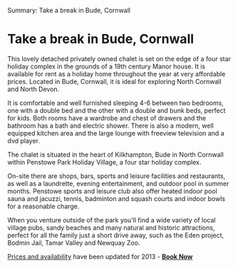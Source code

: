Summary: Take a break in Bude, Cornwall

# Take a break in Bude, Cornwall

This lovely detached privately owned chalet is set on the edge of a four star holiday complex in the grounds of a 19th century Manor house. It is available for rent as a holiday home throughout the year at very affordable prices. Located in Bude, Cornwall, it is ideal for exploring North Cornwall and North Devon.

It is comfortable and well furnished sleeping 4-6 between two bedrooms, one with a double bed and the other with a double and bunk beds, perfect for kids. Both rooms have a wardrobe and chest of drawers and the bathroom has a bath and electric shower. There is also a modern, well equipped kitchen area and the large lounge with freeview television and a dvd player.

The chalet is situated in the heart of Kilkhampton, Bude in North Cornwall within Penstowe Park Holiday Village, a four star holiday complex.

On-site there are shops, bars, sports and leisure facilities and restaurants, as well as a laundrette, evening entertainment, and outdoor pool in summer months. Penstowe sports and leisure club also offer heated indoor pool sauna and jacuzzi, tennis, badminton and squash courts and indoor bowls for a reasonable charge.

When you venture outside of the park you'll find a wide variety of local village pubs, sandy beaches and many natural and historic attractions, perfect for all the family just a short drive away, such as the Eden project, Bodmin Jail, Tamar Valley and Newquay Zoo.

[Prices and availability](/prices-and-availablity) have been updated for 2013 - **[Book Now](/prices-and-availablity)**
